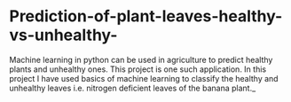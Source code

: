 # Prediction-of-plant-leaves-healthy-vs-unhealthy-
Machine learning in python can be used in agriculture to predict healthy plants and unhealthy ones. This project is one such application.
In this project I have used basics of machine learning to classify the healthy and unhealthy leaves i.e. nitrogen deficient leaves of the banana plant._
